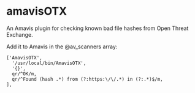 # amavisOTX
An Amavis plugin for checking known bad file hashes from Open Threat Exchange.

Add it to Amavis in the @av_scanners array:

    ['AmavisOTX',
      '/usr/local/bin/AmavisOTX',
      '{}',
      qr/^OK/m,
      qr/^Found (hash .*) from (?:https:\/\/.*) in (?:.*)$/m,
    ],

